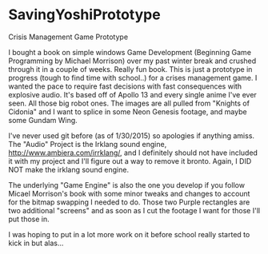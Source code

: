 # SavingYoshiPrototype
Crisis Management Game Prototype

I bought a book on simple windows Game Development (Beginning Game Programming by Michael Morrison) over my past winter break
and crushed through it in a couple of weeks. Really fun book. This is just a prototype in progress (tough to find time with 
school..) for a crises management game. I wanted the pace to require fast decisions with fast consequences with explosive audio. 
It's based off of Apollo 13 and every single anime I've ever seen. All those big robot ones. The images are all pulled from 
"Knights of Cidonia" and I want to splice in some Neon Genesis footage, and maybe some Gundam Wing. 

I've never used git before (as of 1/30/2015) so apologies if anything amiss.
The "Audio" Project is the Irklang sound engine, http://www.ambiera.com/irrklang/, and I definitely should not have included it
with my project and I'll figure out a way to remove it bronto. Again, I DID NOT make the irklang sound engine. 

The underlying "Game Engine" is also the one you develop if you follow Micael Morrison's book with some minor tweaks and changes to account for the bitmap swapping I needed to do. Those two Purple rectangles are two additional "screens" and as soon as I cut the footage I want for those I'll put those in. 

I was hoping to put in a lot more work on it before school really started to kick in but alas... 

